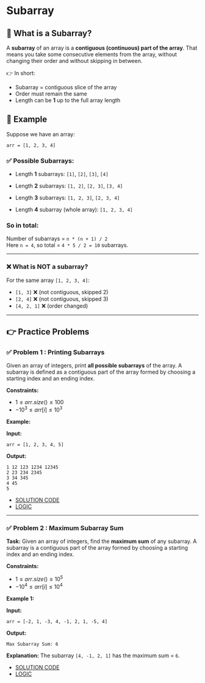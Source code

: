 # Subarray

## 📌 What is a Subarray?

A **subarray** of an array is a **contiguous (continuous) part of the array**.
That means you take some consecutive elements from the array, without changing their order and without skipping in between.

👉 In short:

* Subarray = contiguous slice of the array
* Order must remain the same
* Length can be **1** up to the full array length

## 📌 Example

Suppose we have an array:

```
arr = [1, 2, 3, 4]
```

### ✅ Possible Subarrays:

* Length **1** subarrays:
  `[1]`, `[2]`, `[3]`, `[4]`

* Length **2** subarrays:
  `[1, 2]`, `[2, 3]`, `[3, 4]`

* Length **3** subarrays:
  `[1, 2, 3]`, `[2, 3, 4]`

* Length **4** subarray (whole array):
  `[1, 2, 3, 4]`

### So in total:
Number of subarrays = `n * (n + 1) / 2`  
Here `n = 4`, so total = `4 * 5 / 2 = 10` subarrays.

---

### ❌ What is NOT a subarray?

For the same array `[1, 2, 3, 4]`:

* `[1, 3]` ❌ (not contiguous, skipped 2)
* `[2, 4]` ❌ (not contiguous, skipped 3)
* `[4, 2, 1]` ❌ (order changed)

---

## 👉 Practice Problems

### ✅ Problem 1 : Printing Subarrays

Given an array of integers, print **all possible subarrays** of the array.
A subarray is defined as a contiguous part of the array formed by choosing a starting index and an ending index.

**Constraints:**

* ${1 ≤ arr.size() ≤ 100}$
* ${-10^3 ≤ arr[i] ≤ 10^3}$

**Example:**

**Input:**

```
arr = [1, 2, 3, 4, 5]
```

**Output:**

```
1 12 123 1234 12345 
2 23 234 2345 
3 34 345 
4 45 
5
```

- [SOLUTION CODE]()
- [LOGIC]()

---

### ✅ Problem 2 : Maximum Subarray Sum

**Task:**
Given an array of integers, find the **maximum sum** of any subarray.
A subarray is a contiguous part of the array formed by choosing a starting index and an ending index.

**Constraints:**

* ${1 ≤ arr.size() ≤ 10^5}$
* ${-10^4 ≤ arr[i] ≤ 10^4}$

**Example 1:**

**Input:**

```
arr = [-2, 1, -3, 4, -1, 2, 1, -5, 4]
```

**Output:**

```
Max Subarray Sum: 6
```

**Explanation:**
The subarray `[4, -1, 2, 1]` has the maximum sum = `6`.

- [SOLUTION CODE]()
- [LOGIC]()